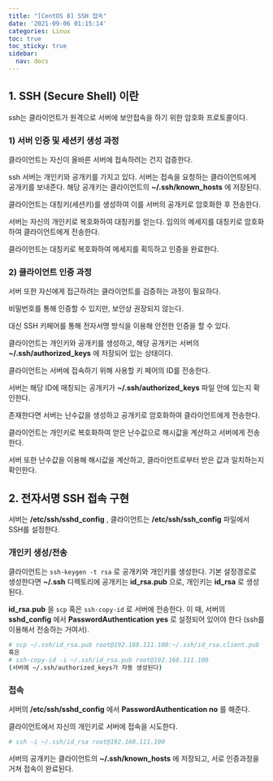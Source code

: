 ```yaml
---
title: "[CentOS 8] SSH 접속"
date: '2021-09-06 01:15:14'
categories: Linux
toc: true
toc_sticky: true
sidebar:
  nav: docs
---
```

## 1. SSH (Secure Shell) 이란

ssh는 클라이언트가 원격으로 서버에 보안접속을  하기 위한 암호화 프로토콜이다.

### 1) 서버 인증 및 세션키 생성 과정

클라이언트는 자신이 올바른 서버에 접속하려는 건지 검증한다.



ssh 서버는 개인키와 공개키를 가지고 있다. 서버는 접속을 요청하는 클라이언트에게 공개키를 보내준다. 해당 공개키는 클라이언트의 **~/.ssh/known_hosts** 에 저장된다.

클라이언트는 대칭키(세션키)를 생성하여 이를 서버의 공개키로 암호화한 후 전송한다.

서버는 자신의 개인키로 복호화하여 대칭키를 얻는다. 임의의 메세지를 대칭키로 암호화하여 클라이언트에게 전송한다.

클라이언트는 대칭키로 복호화하여 메세지를 획득하고 인증을 완료한다.



### 2) 클라이언트 인증 과정

서버 또한 자신에게 접근하려는 클라이언트를 검증하는 과정이 필요하다.

비밀번호를 통해 인증할 수 있지만, 보안상 권장되지 않는다.

대신 SSH 키페어를 통해 전자서명 방식을 이용해 안전한 인증을 할 수 있다.



클라이언트는 개인키와 공개키를 생성하고, 해당 공개키는 서버의 **~/.ssh/authorized_keys** 에 저장되어 있는 상태이다.

클라이언트는 서버에 접속하기 위해 사용할 키 페어의 ID를 전송한다.

서버는 해당 ID에 매칭되는 공개키가 **~/.ssh/authorized_keys** 파일 안에 있는지 확인한다.

존재한다면 서버는 난수값을 생성하고 공개키로 암호화하여 클라이언트에게 전송한다.

클라이언트는 개인키로 복호화하여 얻은 난수값으로 해시값을 계산하고 서버에게 전송한다.

서버 또한 난수값을 이용해 해시값을 계산하고, 클라이언트로부터 받은 값과 일치하는지 확인한다.



## 2. 전자서명 SSH 접속 구현

서버는 **/etc/ssh/sshd_config** , 클라이언트는 **/etc/ssh/ssh_config** 파일에서 SSH를 설정한다.

### 개인키 생성/전송

클라이언트는 ```ssh-keygen -t rsa``` 로 공개키와 개인키를 생성한다. 기본 설정경로로 생성한다면 **~/.ssh** 디렉토리에 공개키는 **id_rsa.pub** 으로, 개인키는 **id_rsa** 로 생성된다.

**id_rsa.pub** 을 ``scp`` 혹은 ``ssh-copy-id`` 로 서버에 전송한다. 이 때, 서버의 **sshd_config** 에서 **PasswordAuthentication yes** 로 설정되어 있어야 한다 (ssh를 이용해서 전송하는 거여서).

```bash
# scp ~/.ssh/id_rsa.pub root@192.168.111.100:~/.ssh/id_rsa.client.pub
혹은
# ssh-copy-id -i ~/.ssh/id_rsa.pub root@192.168.111.100
(서버에 ~/.ssh/authorized_keys가 자동 생성된다)
```



### 접속

서버의 **/etc/ssh/sshd_config** 에서 **PasswordAuthentication no** 를 해준다.

클라이언트에서 자신의 개인키로 서버에 접속을 시도한다.

```bash
# ssh -i ~/.ssh/id_rsa root@192.168.111.100
```

서버의 공개키는 클라이언트의 **~/.ssh/known_hosts** 에 저장되고, 서로 인증과정을 거쳐 접속이 완료된다.


